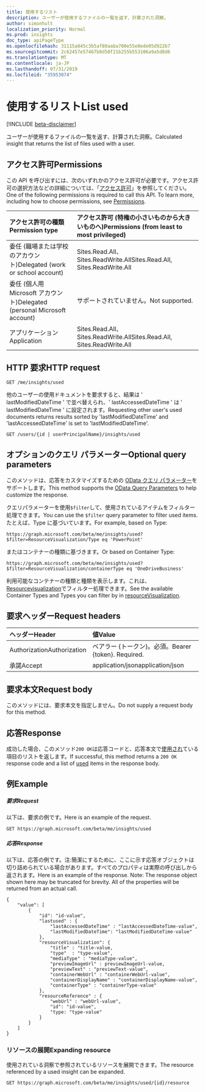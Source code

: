 ```yaml
---
title: 使用するリスト
description: ユーザーが使用するファイルの一覧を返す、計算された洞察。
author: simonhult
localization_priority: Normal
ms.prod: insights
doc_type: apiPageType
ms.openlocfilehash: 31115a845c3b5af80aaba700e55e0ede05d922b7
ms.sourcegitcommit: 2c62457e57467b8d50f21b255b553106a9a5d8d6
ms.translationtype: MT
ms.contentlocale: ja-JP
ms.lasthandoff: 07/31/2019
ms.locfileid: "35953074"
---
```

# <a name="list-used"></a><span data-ttu-id="712af-103">使用するリスト</span><span class="sxs-lookup"><span data-stu-id="712af-103">List used</span></span>

[!INCLUDE [beta-disclaimer](../../includes/beta-disclaimer.md)]

<span data-ttu-id="712af-104">ユーザーが使用するファイルの一覧を返す、計算された洞察。</span><span class="sxs-lookup"><span data-stu-id="712af-104">Calculated insight that returns the list of files used with a user.</span></span>

## <a name="permissions"></a><span data-ttu-id="712af-105">アクセス許可</span><span class="sxs-lookup"><span data-stu-id="712af-105">Permissions</span></span>
<span data-ttu-id="712af-p101">この API を呼び出すには、次のいずれかのアクセス許可が必要です。アクセス許可の選択方法などの詳細については、「[アクセス許可](/graph/permissions-reference)」を参照してください。</span><span class="sxs-lookup"><span data-stu-id="712af-p101">One of the following permissions is required to call this API. To learn more, including how to choose permissions, see [Permissions](/graph/permissions-reference).</span></span>

|<span data-ttu-id="712af-108">アクセス許可の種類</span><span class="sxs-lookup"><span data-stu-id="712af-108">Permission type</span></span>      | <span data-ttu-id="712af-109">アクセス許可 (特権の小さいものから大きいものへ)</span><span class="sxs-lookup"><span data-stu-id="712af-109">Permissions (from least to most privileged)</span></span>              |
|:--------------------|:---------------------------------------------------------|
|<span data-ttu-id="712af-110">委任 (職場または学校のアカウント)</span><span class="sxs-lookup"><span data-stu-id="712af-110">Delegated (work or school account)</span></span> | <span data-ttu-id="712af-111">Sites.Read.All、Sites.ReadWrite.All</span><span class="sxs-lookup"><span data-stu-id="712af-111">Sites.Read.All, Sites.ReadWrite.All</span></span>    |
|<span data-ttu-id="712af-112">委任 (個人用 Microsoft アカウント)</span><span class="sxs-lookup"><span data-stu-id="712af-112">Delegated (personal Microsoft account)</span></span> | <span data-ttu-id="712af-113">サポートされていません。</span><span class="sxs-lookup"><span data-stu-id="712af-113">Not supported.</span></span>    |
|<span data-ttu-id="712af-114">アプリケーション</span><span class="sxs-lookup"><span data-stu-id="712af-114">Application</span></span> | <span data-ttu-id="712af-115">Sites.Read.All、Sites.ReadWrite.All</span><span class="sxs-lookup"><span data-stu-id="712af-115">Sites.Read.All, Sites.ReadWrite.All</span></span> |

## <a name="http-request"></a><span data-ttu-id="712af-116">HTTP 要求</span><span class="sxs-lookup"><span data-stu-id="712af-116">HTTP request</span></span>
```http
GET /me/insights/used
```
<span data-ttu-id="712af-117">他のユーザーの使用ドキュメントを要求すると、結果は ' lastModifiedDateTime ' で並べ替えられ、' lastAccessedDateTime ' は ' lastModifiedDateTime ' に設定されます。</span><span class="sxs-lookup"><span data-stu-id="712af-117">Requesting other user's used documents returns results sorted by 'lastModifiedDateTime' and 'lastAccessedDateTime' is set to 'lastModifiedDateTime'.</span></span>
```http
GET /users/{id | userPrincipalName}/insights/used
```

## <a name="optional-query-parameters"></a><span data-ttu-id="712af-118">オプションのクエリ パラメーター</span><span class="sxs-lookup"><span data-stu-id="712af-118">Optional query parameters</span></span>
<span data-ttu-id="712af-119">このメソッドは、応答をカスタマイズするための [OData クエリ パラメーター](https://developer.microsoft.com/graph/docs/concepts/query_parameters)をサポートします。</span><span class="sxs-lookup"><span data-stu-id="712af-119">This method supports the [OData Query Parameters](https://developer.microsoft.com/graph/docs/concepts/query_parameters) to help customize the response.</span></span>

<span data-ttu-id="712af-120">クエリパラメーターを使用`$filter`して、使用されているアイテムをフィルター処理できます。</span><span class="sxs-lookup"><span data-stu-id="712af-120">You can use the `$filter` query parameter to filter used items.</span></span> <span data-ttu-id="712af-121">たとえば、Type に基づいています。</span><span class="sxs-lookup"><span data-stu-id="712af-121">For example, based on Type:</span></span>

`https://graph.microsoft.com/beta/me/insights/used?$filter=ResourceVisualization/Type eq 'PowerPoint'`

<span data-ttu-id="712af-122">またはコンテナーの種類に基づきます。</span><span class="sxs-lookup"><span data-stu-id="712af-122">Or based on Container Type:</span></span>

`https://graph.microsoft.com/beta/me/insights/used?$filter=ResourceVisualization/containerType eq 'OneDriveBusiness'`

<span data-ttu-id="712af-123">利用可能なコンテナーの種類と種類を表示します。これは、 [Resourcevisualization](../resources/insights-resourcevisualization.md)でフィルター処理できます。</span><span class="sxs-lookup"><span data-stu-id="712af-123">See the available Container Types and Types you can filter by in [resourceVisualization](../resources/insights-resourcevisualization.md).</span></span>


## <a name="request-headers"></a><span data-ttu-id="712af-124">要求ヘッダー</span><span class="sxs-lookup"><span data-stu-id="712af-124">Request headers</span></span>
| <span data-ttu-id="712af-125">ヘッダー</span><span class="sxs-lookup"><span data-stu-id="712af-125">Header</span></span>       |  <span data-ttu-id="712af-126">値</span><span class="sxs-lookup"><span data-stu-id="712af-126">Value</span></span>|
|:-------------|:------|
| <span data-ttu-id="712af-127">Authorization</span><span class="sxs-lookup"><span data-stu-id="712af-127">Authorization</span></span>  | <span data-ttu-id="712af-p103">ベアラー {トークン}。必須。</span><span class="sxs-lookup"><span data-stu-id="712af-p103">Bearer {token}. Required.</span></span>|
| <span data-ttu-id="712af-130">承諾</span><span class="sxs-lookup"><span data-stu-id="712af-130">Accept</span></span>  | <span data-ttu-id="712af-131">application/json</span><span class="sxs-lookup"><span data-stu-id="712af-131">application/json</span></span>|

## <a name="request-body"></a><span data-ttu-id="712af-132">要求本文</span><span class="sxs-lookup"><span data-stu-id="712af-132">Request body</span></span>
<span data-ttu-id="712af-133">このメソッドには、要求本文を指定しません。</span><span class="sxs-lookup"><span data-stu-id="712af-133">Do not supply a request body for this method.</span></span>

## <a name="response"></a><span data-ttu-id="712af-134">応答</span><span class="sxs-lookup"><span data-stu-id="712af-134">Response</span></span>

<span data-ttu-id="712af-135">成功した場合、このメソッド`200 OK`は応答コードと、応答本文で[使用され](../resources/insights-used.md)ている項目のリストを返します。</span><span class="sxs-lookup"><span data-stu-id="712af-135">If successful, this method returns a `200 OK` response code and a list of [used](../resources/insights-used.md) items in the response body.</span></span>
## <a name="example"></a><span data-ttu-id="712af-136">例</span><span class="sxs-lookup"><span data-stu-id="712af-136">Example</span></span>

##### <a name="request"></a><span data-ttu-id="712af-137">要求</span><span class="sxs-lookup"><span data-stu-id="712af-137">Request</span></span>

<span data-ttu-id="712af-138">以下は、要求の例です。</span><span class="sxs-lookup"><span data-stu-id="712af-138">Here is an example of the request.</span></span>
```http
GET https://graph.microsoft.com/beta/me/insights/used
```

##### <a name="response"></a><span data-ttu-id="712af-139">応答</span><span class="sxs-lookup"><span data-stu-id="712af-139">Response</span></span>

<span data-ttu-id="712af-p104">以下は、応答の例です。注:簡潔にするために、ここに示す応答オブジェクトは切り詰められている場合があります。すべてのプロパティは実際の呼び出しから返されます。</span><span class="sxs-lookup"><span data-stu-id="712af-p104">Here is an example of the response. Note: The response object shown here may be truncated for brevity. All of the properties will be returned from an actual call.</span></span> 
```http
{
    "value": [
        {   
            "id": "id-value",
            "lastused" : { 
                "lastAccessedDateTime" : "lastAccessedDateTime-value", 
                "lastModifiedDateTime": "lastModifiedDateTime-value" 
            },
            "resourceVisualization": { 
                "title" : "title-value, 
                "type"  : "type-value",
                "mediaType" : "mediaType-value",
                "previewImageUrl" : previewImageUrl-value, 
                "previewText" : "previewText-value", 
                "containerWebUrl" : "containerWebUrl-value", 
                "containerDisplayName" : "containerDisplayName-value", 
                "containerType" : "containerType-value" 
            }, 
            "resourceReference" : { 
                "webUrl" : "webUrl-value", 
                "id": "id-value", 
                "type: "type-value" 
            }
        }
    ]
}
```

### <a name="expanding-resource"></a><span data-ttu-id="712af-143">リソースの展開</span><span class="sxs-lookup"><span data-stu-id="712af-143">Expanding resource</span></span>
<span data-ttu-id="712af-144">使用されている洞察で参照されているリソースを展開できます。</span><span class="sxs-lookup"><span data-stu-id="712af-144">The resource referenced by a used insight can be expanded.</span></span>
```http
GET https://graph.microsoft.com/beta/me/insights/used/{id}/resource
```
